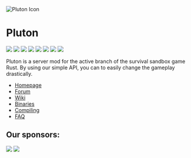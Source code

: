 <img src="https://i.imgur.com/4fc6QT8.png" alt="Pluton Icon">

Pluton
======

<a href='http://jenkins.pluton-team.org/job/Pluton/'>
  <img src='http://jenkins.pluton-team.org/buildStatus/icon?job=Pluton'></a>
<a href='https://github.com/Notulp/Pluton/blob/master/LICENSE'>
  <img src='https://img.shields.io/github/license/notulp/pluton.svg'></a>
<a href='https://github.com/Notulp/Pluton/releases/latest'>
  <img src='https://img.shields.io/github/release/notulp/pluton.svg'></a>
<a href='https://github.com/Notulp/Pluton/network'>
  <img src='https://img.shields.io/github/forks/notulp/pluton.svg'></a>
<a href='https://github.com/Notulp/Pluton/stargazers'>
  <img src='https://img.shields.io/github/stars/notulp/pluton.svg'></a>
<a href='https://github.com/Notulp/Pluton/issues'>
  <img src='https://img.shields.io/github/issues/notulp/pluton.svg'></a>
<a href='https://gitter.im/Notulp/Pluton'>
  <img src='https://badges.gitter.im/Join%20Chat.svg'></a>
<a href='http://forum.pluton-team.org/chat/'>
  <img src='https://img.shields.io/badge/IRC-JOIN_CHAT-lightgrey.svg'></a>
  

Pluton is a server mod for the active branch of the survival sandbox game Rust. By using our simple API, you can to easily change the gameplay drastically.

* [Homepage](http://pluton-team.org) 
* [Forum](http://forum.pluton-team.org)
* [Wiki](http://forum.pluton-team.org/wiki/index/)
* [Binaries](http://dl.pluton-team.org)
* [Compiling](http://forum.pluton-team.org/wiki/compiling/)
* [FAQ](http://forum.pluton-team.org/wiki/faq/)


Our sponsors:
------------

<a href="http://www.streamline-servers.com" alt="Streamline Servers">
  <img src="https://i.imgur.com/ZlZ3vBN.png"></a>
<a href="http://fpsplayers.com" alt="FPS Players">
  <img src="http://i.imgur.com/z7OEC52.png"></a>
